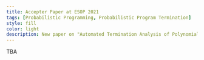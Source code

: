 ```yaml
---
title: Accepter Paper at ESOP 2021
tags: [Probabilistic Programming, Probabilistic Program Termination] 
style: fill
color: light
description: New paper on "Automated Termination Analysis of Polynomial Probabilistic Programs" accepted to be presented at 30th European Symposium on Programming
---
```



TBA
